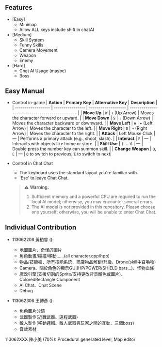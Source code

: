 #

## Features
- [Easy]
  - Minimap
  - Allow ALL keys include shift in chatAI
- [Medium]
  - Skill System
  - Funny Skills
  - Camera Movement
  - Weapon
  - Enemy
- [Hard] 
  - Chat AI Usage (maybe)
  - Boss


## Easy Manual
- Control in-game
  | **Action**         | **Primary Key**  | **Alternative Key** | **Description**                                 |
  | ------------------ | ---------------- | ------------------- | ----------------------------------------------- |
  | **Move Up**        | `W`              | `↑` (Up Arrow)      | Moves the character forward or upward.          |
  | **Move Down**      | `S`              | `↓` (Down Arrow)    | Moves the character backward or downward.       |
  | **Move Left**      | `A`              | `←` (Left Arrow)    | Moves the character to the left.                |
  | **Move Right**     | `D`              | `→` (Right Arrow)   | Moves the character to the right.               |
  | **Attack**         | Left Mouse Click | —                   | Performs a primary attack (e.g., shoot, slash). |
  | **Interact**       | `F`              | —                   | Interacts with objects like home or store.      |
  | **Skill Use**      | `1 ~ 6`          | —                   | Double press the number key can summon skill.   |
  | **Change Weapon**  | `Q`, `E`         | —                   | `Q` to switch to previous, `E` to switch to next|
- Control in Chat Chat
  - The keyboard uses the standard layout you're familiar with.
  - 'Esc' to leave Chat Chat.
  
  > ⚠️ **Warning:**
  > 1. Sufficient memory and a powerful CPU are required to run the local AI model; otherwise, you may encounter several errors.
  > 2. The AI model is not provided in this repository. Please choose one yourself; otherwise, you will be unable to enter Chat Chat.

## Individual Contribution 
- 113062208 黃柏睿 (): 
  - 地圖圖片、奇怪的圖片
  - 角色動畫/碰撞/移動......(all character.cpp/hpp)
  - 物品/技能欄、所有技能系統、商店物品解鎖/升級、Drone(skill中召喚物)
  - Camera、關於角色的顯示GUI(HP/POWER/SHIELD bars…)、怪物血條
  - 魔改引擎(支援切割的Sprite/支持更改背景顏色或圖片)、ColoredRectangle Component
  - AI Chat、Chat Scene
  - Debug


- 113062306 王博彥 (): 
  - 角色圖片分鏡
  - 武器製作(近戰武器、遠程武器)
  - 敵人製作(移動邏輯、敵人武器與玩家之間的互動、三個boss)
  - 音效素材

113062XXX 陳⼩美 (70%): Procedural generated level, Map editor
